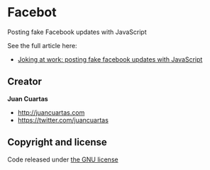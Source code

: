 # Facebot
Posting fake Facebook updates with JavaScript

See the full article here:
 - [Joking at work: posting fake facebook updates with JavaScript](http://juancuartas.com/joking-at-work/)

## Creator

**Juan Cuartas**

- <http://juancuartas.com>
- <https://twitter.com/juancuartas>

## Copyright and license

Code released under [the GNU license](https://github.com/equisoide/facebot/blob/master/LICENSE)

